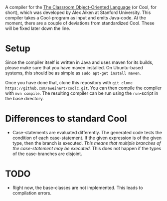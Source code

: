A compiler for the [The Classroom Object-Oriented Language](http://theory.stanford.edu/~aiken/software/cool/cool.html) (or Cool, for short), which was developed by Alex Aiken at Stanford University.
This compiler takes a Cool-program as input and emits Java-code.
At the moment, there are a couple of deviations from standardized Cool.
These will be fixed later down the line.

# Setup
Since the compiler itself is written in Java and uses maven for its builds, please make sure that you have maven installed.
On Ubuntu-based systems, this should be as simple as `sudo apt-get install maven`.

Once you have done that, clone this repository with `git clone https://github.com/aweinert/coolc.git`.
You can then compile the compiler with `mvn compile`.
The resulting compiler can be run using the `run`-script in the base directory.

# Differences to standard Cool
- Case-statements are evaluated differently.
  The generated code tests the condition of each case-statement.
  If the given expression is of the given type, then the branch is executed.
  *This means that multiple branches of the case-statement may be executed.*
  This does not happen if the types of the case-branches are disjoint.

# TODO
- Right now, the base-classes are not implemented.
  This leads to compilation errors.
